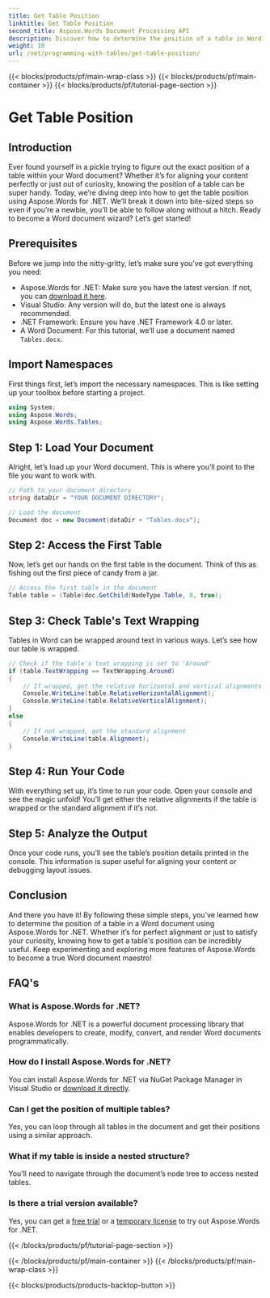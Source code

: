 ```yaml
---
title: Get Table Position
linktitle: Get Table Position
second_title: Aspose.Words Document Processing API
description: Discover how to determine the position of a table in Word documents using Aspose.Words for .NET with our step-by-step guide.
weight: 10
url: /net/programming-with-tables/get-table-position/
---
```


{{< blocks/products/pf/main-wrap-class >}}
{{< blocks/products/pf/main-container >}}
{{< blocks/products/pf/tutorial-page-section >}}

# Get Table Position

## Introduction

Ever found yourself in a pickle trying to figure out the exact position of a table within your Word document? Whether it’s for aligning your content perfectly or just out of curiosity, knowing the position of a table can be super handy. Today, we’re diving deep into how to get the table position using Aspose.Words for .NET. We’ll break it down into bite-sized steps so even if you’re a newbie, you’ll be able to follow along without a hitch. Ready to become a Word document wizard? Let’s get started!

## Prerequisites

Before we jump into the nitty-gritty, let’s make sure you’ve got everything you need:
- Aspose.Words for .NET: Make sure you have the latest version. If not, you can [download it here](https://releases.aspose.com/words/net/).
- Visual Studio: Any version will do, but the latest one is always recommended.
- .NET Framework: Ensure you have .NET Framework 4.0 or later.
- A Word Document: For this tutorial, we’ll use a document named `Tables.docx`.

## Import Namespaces

First things first, let’s import the necessary namespaces. This is like setting up your toolbox before starting a project.

```csharp
using System;
using Aspose.Words;
using Aspose.Words.Tables;
```

## Step 1: Load Your Document

Alright, let’s load up your Word document. This is where you’ll point to the file you want to work with.

```csharp
// Path to your document directory
string dataDir = "YOUR DOCUMENT DIRECTORY";

// Load the document
Document doc = new Document(dataDir + "Tables.docx");
```

## Step 2: Access the First Table

Now, let’s get our hands on the first table in the document. Think of this as fishing out the first piece of candy from a jar.

```csharp
// Access the first table in the document
Table table = (Table)doc.GetChild(NodeType.Table, 0, true);
```

## Step 3: Check Table's Text Wrapping

Tables in Word can be wrapped around text in various ways. Let’s see how our table is wrapped.

```csharp
// Check if the table's text wrapping is set to 'Around'
if (table.TextWrapping == TextWrapping.Around)
{
    // If wrapped, get the relative horizontal and vertical alignments
    Console.WriteLine(table.RelativeHorizontalAlignment);
    Console.WriteLine(table.RelativeVerticalAlignment);
}
else
{
    // If not wrapped, get the standard alignment
    Console.WriteLine(table.Alignment);
}
```

## Step 4: Run Your Code

With everything set up, it’s time to run your code. Open your console and see the magic unfold! You’ll get either the relative alignments if the table is wrapped or the standard alignment if it’s not.

## Step 5: Analyze the Output

Once your code runs, you’ll see the table’s position details printed in the console. This information is super useful for aligning your content or debugging layout issues.

## Conclusion

And there you have it! By following these simple steps, you’ve learned how to determine the position of a table in a Word document using Aspose.Words for .NET. Whether it’s for perfect alignment or just to satisfy your curiosity, knowing how to get a table's position can be incredibly useful. Keep experimenting and exploring more features of Aspose.Words to become a true Word document maestro!

## FAQ's

### What is Aspose.Words for .NET?

Aspose.Words for .NET is a powerful document processing library that enables developers to create, modify, convert, and render Word documents programmatically.

### How do I install Aspose.Words for .NET?

You can install Aspose.Words for .NET via NuGet Package Manager in Visual Studio or [download it directly](https://releases.aspose.com/words/net/).

### Can I get the position of multiple tables?

Yes, you can loop through all tables in the document and get their positions using a similar approach.

### What if my table is inside a nested structure?

You’ll need to navigate through the document’s node tree to access nested tables.

### Is there a trial version available?

Yes, you can get a [free trial](https://releases.aspose.com/) or a [temporary license](https://purchase.aspose.com/temporary-license/) to try out Aspose.Words for .NET.

{{< /blocks/products/pf/tutorial-page-section >}}

{{< /blocks/products/pf/main-container >}}
{{< /blocks/products/pf/main-wrap-class >}}

{{< blocks/products/products-backtop-button >}}
